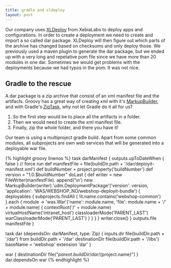 ```yaml
---
title: gradle and xldeploy
layout: post
---
```

Our company uses [XLDeploy](https://xebialabs.com/products/xl-deploy) from XebiaLabs to deploy apps and configurations. In order to create a deployment we need to create and import a so called dar package. XLDeploy will then figure out which parts of the archive has changed based on checksums and only deploy those. We previously used a maven plugin to generate the dar package, but we ended up with a very long and repetative pom file since we have more than 20 modules in one dar. Sometimes we would get problems with the deployments because we had typos in the pom. It was not nice.

## Gradle to the rescue
A dar package is a zip archive that consist of an xml manifest file and the artifacts. Groovy has a great way of creating xml with it's [MarkupBuilder](http://docs.groovy-lang.org/latest/html/api/groovy/xml/MarkupBuilder.html), and with Gradle's [ZipTask](https://docs.gradle.org/current/dsl/org.gradle.api.tasks.bundling.Zip.html), why not let Gradle do it all for us?

1. So the first step would be to place all the artifacts in a folder.
2. Then we would need to create the xml manifest file.
3. Finally, zip the whole folder, and there you have it!


Our team is using a multiproject gradle build. Apart from some common modules, all subprojects are own web services that will be generated into a deployable war file.

{% highlight groovy linenos %}
task darManifest {
    outputs.upToDateWhen { false } // force run
    def manifestFile = file(buildDir.path + '/dar/deployit-manifest.xml')
    def buildNumber = project.property('buildNumber')
    def version = "1.0.$buildNumber"
    doLast {
        def writer = new FileWriter(manifestFile).
          append('<?xml version="1.0" encoding="UTF-8"?>\n')
        new MarkupBuilder(writer).'udm.DeploymentPackage'('version': version,
          'application': 'WAS/WEBSHOP_NO/webshop-deployit-bundle') {
            deployables {
                subprojects.findAll { !it.name.contains('webshop-common') }.each { module ->
                    'was.War'('name': module.name, 'file': module.name + '/' + module.name) {
                        contextRoot('/' + module.name)
                        virtualHostName('intranet_host')
                        classloaderMode('PARENT_LAST')
                        warClassloaderMode('PARENT_LAST')
                    }
                }
            }
        }
        writer.close()
    }
    outputs.file manifestFile
}

task dar (dependsOn: darManifest, type: Zip) {
    inputs.dir file(buildDir.path + '/dar')
    from buildDir.path + '/dar'
    destinationDir file(buildDir.path + '/libs')
    baseName = 'webshop'
    extension 'dar'
}

war {
  destinationDir file("${parent.buildDir}/dar/${project.name}")
}
dar.dependsOn war
{% endhighlight %}
